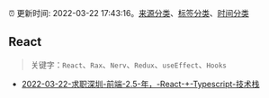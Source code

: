 :alarm_clock: 更新时间: 2022-03-22 17:43:16。[来源分类](../README.md)、[标签分类](../TAGS.md)、[时间分类](../TIMELINE.md)

## React


> 关键字：`React`、`Rax`、`Nerv`、`Redux`、`useEffect`、`Hooks`



- [2022-03-22-求职深圳-前端-2.5-年，-React-+-Typescript-技术栈](https://www.v2ex.com/t/842193) 